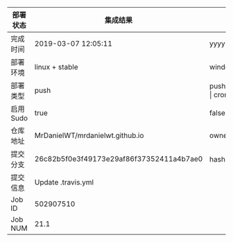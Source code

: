 部署状态 | 集成结果 | 参考值
---|---|---
完成时间 | 2019-03-07 12:05:11 | yyyy-mm-dd hh:mm:ss
部署环境 | linux + stable | window \| linux + stable
部署类型 | push | push \| pull_request \| api \| cron
启用Sudo | true | false \| true
仓库地址 | MrDanielWT/mrdanielwt.github.io | owner_name/repo_name
提交分支 | 26c82b5f0e3f49173e29af86f37352411a4b7ae0 | hash 16位
提交信息 | Update .travis.yml |
Job ID   | 502907510 |
Job NUM  | 21.1 |
